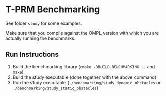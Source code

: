# T-PRM Benchmarking

See folder `study` for some examples.

Make sure that you compile against the OMPL version with which you are actually running the benchmarks.

## Run Instructions
1) Build the benchmarking library (`cmake -DBUILD_BENCHMARKING ..` and `make`)
2) Build the study executable (done together with the above command)
3) Run the study executable (`./benchmarking/study_dynamic_obstacles` or `./benchmarking/study_static_obstacles`)
